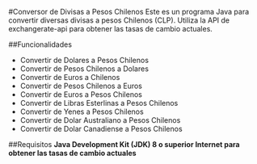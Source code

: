 #Conversor de Divisas a Pesos Chilenos
Este es un programa Java para convertir diversas divisas a pesos Chilenos (CLP). Utiliza la API de exchangerate-api para obtener las tasas de cambio actuales.

##Funcionalidades
- Convertir de Dolares a Pesos Chilenos
- Convertir de Pesos Chilenos a Dolares
- Convertir de Euros a Chilenos
- Convertir de Pesos Chilenos a Euros
- Convertir de Euros a Pesos Chilenos
- Convertir de Libras Esterlinas a Pesos Chilenos
- Convertir de Yenes a Pesos Chilenos
- Convertir de Dolar Australiano a Pesos Chilenos
- Convertir de Dolar Canadiense a Pesos Chilenos

##Requisitos
**Java Development Kit (JDK) 8 o superior
Internet para obtener las tasas de cambio actuales**
